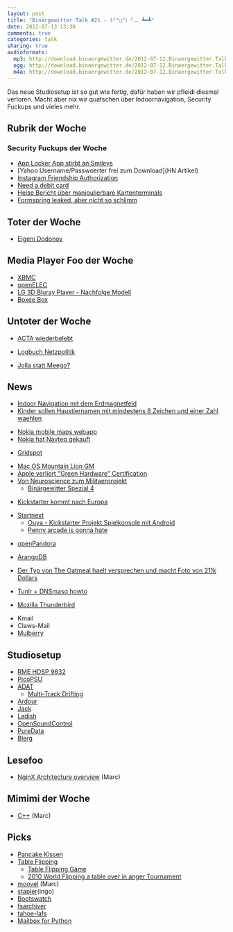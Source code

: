 ```yaml
---
layout: post
title: "Binärgewitter Talk #21 - (╯°□°）╯︵ ┻━┻"
date: 2012-07-13 13:30
comments: true
categories: talk
sharing: true
audioformats:
  mp3: http://download.binaergewitter.de/2012-07-12.Binaergewitter.Talk.21.mp3
  ogg: http://download.binaergewitter.de/2012-07-12.Binaergewitter.Talk.21.ogg
  m4a: http://download.binaergewitter.de/2012-07-12.Binaergewitter.Talk.21.m4a
---
```

Das neue Studiosetup ist so gut wie fertig, dafür haben wir pfleidi diesmal verloren. Macht aber nix wir quatschen über Indoornavigation, Security Fuckups und vieles mehr.

## Rubrik der Woche
### Security Fuckups der Woche
* [App Locker App stirbt an Smileys](http://www.androidincanada.ca/news/vulnerability-for-asus-app-app-locker-found/)
* [Yahoo Username/Passwoerter frei zum Download](HN Artikel)
* [Instagram Friendship Authorization](http://packetstormsecurity.org/files/114639/instagram-auth.txt)
* [Need a debit card](https://twitter.com/NeedADebitCard)
* [Heise Bericht über manipulierbare Kartenterminals](http://www.heise.de/newsticker/meldung/EC-Karten-PIN-Klau-am-Kartenterminal-moeglich-1636550.html)
* [Formspring leaked, aber nicht so schlimm](http://blog.formspring.me/2012/07/urgent-change-your-formspring-password/)

## Toter der Woche
* [Eigeni Dodonov](http://www.pro-linux.de/news/1/18586/eugeni-dodonov-toedlich-verunglueckt.html)

## Media Player Foo der Woche
* [XBMC](http://xbmc.org/)
* [openELEC](http://openelec.tv/)
* [LG 3D Bluray Player - Nachfolge Modell](http://www.amazon.de/gp/product/B007KJ57O8/ref=as_li_ss_tl?ie=UTF8&camp=1638&creative=19454&creativeASIN=B007KJ57O8&linkCode=as2&tag=trektrip)
* [Boxee Box](http://www.amazon.de/gp/product/B0043EV3MS/ref=as_li_ss_tl?ie=UTF8&camp=1638&creative=19454&creativeASIN=B0043EV3MS&linkCode=as2&tag=trektrip)

## Untoter der Woche
* [ACTA wiederbelebt](http://www.heise.de/newsticker/meldung/Kanadisch-europaeisches-Handelsabkommen-ACTA-reloaded-1636041.html)
 - [Logbuch Netzpolitik](http://logbuch-netzpolitik.de/lnp031-handwerkliche-fehler/)
* [Jolla statt Meego?](http://www.heise.de/newsticker/meldung/MeeGo-ist-tot-es-lebe-Jolla-1634265.html)

## News
- [Indoor Navigation mit dem Erdmagnetfeld](http://tech.slashdot.org/story/12/07/09/196234/indoor-navigation-on-your-smartphone-using-the-earths-magnetic-field)
- [Kinder sollen Haustiernamen mit mindestens 8 Zeichen und einer Zahl waehlen](http://www.newsbiscuit.com/2012/06/08/children-warned-name-of-first-pet-should-contain-8-characters-and-a-digit/)
* [Nokia mobile maps webapp](http://m.maps.nokia.com/#action=search&params=%7B%7D&bmk=1)
 * [Nokia hat Navteq gekauft](http://de.wikipedia.org/wiki/Navteq)
- [Gridspot](https://gridspot.com/compute/)
* [Mac OS Mountain Lion GM](internet://InstallESD.dmg)
* [Apple verliert "Green Hardware" Certification](http://apple.slashdot.org/story/12/07/07/2140231/apple-exits-green-hardware-certification-program)
* [Von Neuroscience zum Militaerprojekt](http://chronicle.com/article/From-Bench-to-Bunker-/132743/)
  * [Binärgewitter Spezial 4](http://blog.binaergewitter.de/blog/2012/05/17/binaergewitter-spezial-number-4-distributed-computing/)
- [Kickstarter kommt nach Europa](http://www.pro-linux.de/news/1/18596/crowdfunding-kickstarter-kommt-nach-europa.html)
 * [Startnext](http://startnext.de)
    * [Ouya - Kickstarter Projekt Spielkonsole mit Android](http://www.kickstarter.com/projects/ouya/ouya-a-new-kind-of-video-game-console)
    * [Penny arcade is gonna hate](http://penny-arcade.com/report/editorial-article/the-reality-of-the-ouya-console-doesnt-match-the-hype-why-you-should-be-ske)
- [openPandora](http://openpandora.org/)
* [ArangoDB](https://github.com/triAGENS/ArangoDB/wiki)
- [Der Typ von The Oatmeal haelt versprechen und macht Foto von 211k Dollars](http://theoatmeal.com/blog/charity_money)
* [Tunlr + DNSmasq howto](http://tunlr.net/forums/topic/noob-guide-to-setting-up-tunlr-and-dnsmasq-permanently-on-mac-os-x/)
- [Mozilla Thunderbird](http://www.pro-linux.de/news/1/18582/mozilla-faehrt-thunderbird-engagement-zurueck.html)
 * Kmail
 * Claws-Mail
 * [Mulberry](http://de.wikipedia.org/wiki/Mulberry_%28Software%29)

## Studiosetup
* [RME HDSP 9632](http://www.thomann.de/de/rme_digi_9632_hdsp_pcikarte.htm)
* [PicoPSU](http://www.amazon.de/gp/product/B005OKCN0G/ref=as_li_ss_tl?ie=UTF8&camp=1638&creative=19454&creativeASIN=B005OKCN0G&linkCode=as2&tag=trektrip)
* [ADAT](https://de.wikipedia.org/wiki/Alesis_Digital_Audio_Tape)
    * [Multi-Track Drifting](https://i0.kym-cdn.com/entries/icons/original/000/000/727/DenshaDeD_ch01p16-17.png)
* [Ardour](http://ardour.org/)
* [Jack](http://jackaudio.org/)
* [Ladish](http://ladish.org/)
* [OpenSoundControl](http://opensoundcontrol.org/)
* [PureData](http://puredata.info/)
* [Blerg](https://github.com/Binaergewitter/serious-bg)

## Lesefoo
* [NginX Architecture overview](http://www.aosabook.org/en/nginx.html)  (Marc)

## Mimimi der Woche
* [C++](wtf://lol) (Marc)

## Picks
- [Pancake Kissen](https://lh5.googleusercontent.com/-zkz8G_CUnvE/T_7tBMbrhEI/AAAAAAAAIn4/g0_c6hlBoCA/s735/Pancake.jpeg)
- [Table Flipping](http://knowyourmeme.com/memes/flipping-tables-%E2%95%AF%E2%96%A1%EF%BC%89%E2%95%AF%EF%B8%B5-%E2%94%BB%E2%94%81%E2%94%BB)
    - [Table Flipping Game](http://www.youtube.com/watch?v=REYwafK2uKE)
    - [2010 World Flipping a table over in anger Tournament](http://www.youtube.com/watch?v=Jx9A5fNQ8SQ)
- [moovel](https://www.moovel.com)  (Marc)
- [stapler](https://bbs.archlinux.org/viewtopic.php?id=77388)(ingo)
- [Bootswatch](http://bootswatch.com/)
- [fsarchiver](http://www.fsarchiver.org)
- [tahoe-lafs](https://tahoe-lafs.org/trac/tahoe-lafs)
- [Mailbox for Python](http://docs.python.org/library/mailbox.html)

